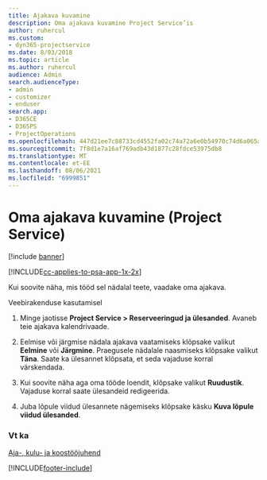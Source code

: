 ```yaml
---
title: Ajakava kuvamine
description: Oma ajakava kuvamine Project Service’is
author: ruhercul
ms.custom:
- dyn365-projectservice
ms.date: 8/03/2018
ms.topic: article
ms.author: ruhercul
audience: Admin
search.audienceType:
- admin
- customizer
- enduser
search.app:
- D365CE
- D365PS
- ProjectOperations
ms.openlocfilehash: 447d21ee7c88733cd4552fa02c74a72a6e0b54970c74d6a065a9b3fe93bbb266
ms.sourcegitcommit: 7f8d1e7a16af769adb43d1877c28fdce53975db8
ms.translationtype: MT
ms.contentlocale: et-EE
ms.lasthandoff: 08/06/2021
ms.locfileid: "6999851"
---
```

# <a name="view-your-schedule-project-service"></a>Oma ajakava kuvamine (Project Service)

[!include [banner](../includes/psa-now-project-operations.md)]

[!INCLUDE[cc-applies-to-psa-app-1x-2x](../includes/cc-applies-to-psa-app-1x-2x.md)]

Kui soovite näha, mis tööd sel nädalal teete, vaadake oma ajakava.  
  
 Veebirakenduse kasutamisel  
  
1.  Minge jaotisse **Project Service > Reserveeringud ja ülesanded**. Avaneb teie ajakava kalendrivaade.  
  
2.  Eelmise või järgmise nädala ajakava vaatamiseks klõpsake valikut **Eelmine** või **Järgmine**. Praegusele nädalale naasmiseks klõpsake valikut **Täna**. Saate ka ülesannet klõpsata, et seda vajaduse korral värskendada.  
  
3.  Kui soovite näha aga oma tööde loendit, klõpsake valikut **Ruudustik**. Vajaduse korral saate ülesandeid redigeerida.  
  
4.  Juba lõpule viidud ülesannete nägemiseks klõpsake käsku **Kuva lõpule viidud ülesanded**.  
  
### <a name="see-also"></a>Vt ka  
 [Aja-, kulu- ja koostööjuhend](../psa/time-expense-collaboration-guide.md)


[!INCLUDE[footer-include](../includes/footer-banner.md)]